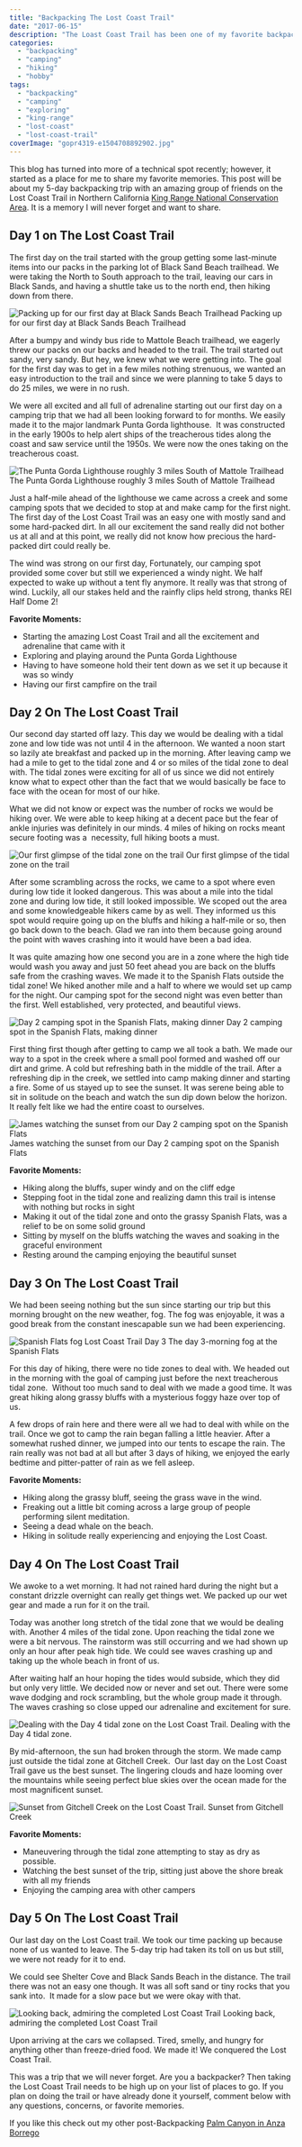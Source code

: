 ```yaml
---
title: "Backpacking The Lost Coast Trail"
date: "2017-06-15"
description: "The Loast Coast Trail has been one of my favorite backpacking trips ever, and I wanted to share my experience."
categories: 
  - "backpacking"
  - "camping"
  - "hiking"
  - "hobby"
tags: 
  - "backpacking"
  - "camping"
  - "exploring"
  - "king-range"
  - "lost-coast"
  - "lost-coast-trail"
coverImage: "gopr4319-e1504708892902.jpg"
---
```


This blog has turned into more of a technical spot recently; however, it started as a place for me to share my favorite memories. This post will be about my 5-day backpacking trip with an amazing group of friends on the Lost Coast Trail in Northern California [King Range National Conservation Area](https://www.blm.gov/nlcs_web/sites/ca/st/en/prog/nlcs/King_Range_NCA.html). It is a memory I will never forget and want to share.

## Day 1 on The Lost Coast Trail

The first day on the trail started with the group getting some last-minute items into our packs in the parking lot of Black Sand Beach trailhead. We were taking the North to South approach to the trail, leaving our cars in Black Sands, and having a shuttle take us to the north end, then hiking down from there.

![Packing up for our first day at Black Sands Beach Trailhead](/images/ForPosts/gopr4009-1024x768.jpg) Packing up for our first day at Black Sands Beach Trailhead

After a bumpy and windy bus ride to Mattole Beach trailhead, we eagerly threw our packs on our backs and headed to the trail. The trail started out sandy, very sandy. But hey, we knew what we were getting into. The goal for the first day was to get in a few miles nothing strenuous, we wanted an easy introduction to the trail and since we were planning to take 5 days to do 25 miles, we were in no rush.

We were all excited and all full of adrenaline starting out our first day on a camping trip that we had all been looking forward to for months. We easily made it to the major landmark Punta Gorda lighthouse.  It was constructed in the early 1900s to help alert ships of the treacherous tides along the coast and saw service until the 1950s. We were now the ones taking on the treacherous coast.

![The Punta Gorda Lighthouse roughly 3 miles South of Mattole Trailhead](/images/ForPosts/gopr4161-1024x768.jpg) The Punta Gorda Lighthouse roughly 3 miles South of Mattole Trailhead

Just a half-mile ahead of the lighthouse we came across a creek and some camping spots that we decided to stop at and make camp for the first night. The first day of the Lost Coast Trail was an easy one with mostly sand and some hard-packed dirt. In all our excitement the sand really did not bother us at all and at this point, we really did not know how precious the hard-packed dirt could really be.

The wind was strong on our first day, Fortunately, our camping spot provided some cover but still we experienced a windy night. We half expected to wake up without a tent fly anymore. It really was that strong of wind. Luckily, all our stakes held and the rainfly clips held strong, thanks REI Half Dome 2!

**Favorite Moments:**

- Starting the amazing Lost Coast Trail and all the excitement and adrenaline that came with it
- Exploring and playing around the Punta Gorda Lighthouse
- Having to have someone hold their tent down as we set it up because it was so windy
- Having our first campfire on the trail

## Day 2 On The Lost Coast Trail

Our second day started off lazy. This day we would be dealing with a tidal zone and low tide was not until 4 in the afternoon. We wanted a noon start so lazily ate breakfast and packed up in the morning. After leaving camp we had a mile to get to the tidal zone and 4 or so miles of the tidal zone to deal with. The tidal zones were exciting for all of us since we did not entirely know what to expect other than the fact that we would basically be face to face with the ocean for most of our hike.

What we did not know or expect was the number of rocks we would be hiking over. We were able to keep hiking at a decent pace but the fear of ankle injuries was definitely in our minds. 4 miles of hiking on rocks meant secure footing was a  necessity, full hiking boots a must.

![Our first glimpse of the tidal zone on the trail](/images/ForPosts/gopr4239-1024x768.jpg) Our first glimpse of the tidal zone on the trail

After some scrambling across the rocks, we came to a spot where even during low tide it looked dangerous. This was about a mile into the tidal zone and during low tide, it still looked impossible. We scoped out the area and some knowledgeable hikers came by as well. They informed us this spot would require going up on the bluffs and hiking a half-mile or so, then go back down to the beach. Glad we ran into them because going around the point with waves crashing into it would have been a bad idea.

It was quite amazing how one second you are in a zone where the high tide would wash you away and just 50 feet ahead you are back on the bluffs safe from the crashing waves. We made it to the Spanish Flats outside the tidal zone! We hiked another mile and a half to where we would set up camp for the night. Our camping spot for the second night was even better than the first. Well established, very protected, and beautiful views.

![Day 2 camping spot in the Spanish Flats, making dinner](/images/ForPosts/gopr4364-1024x768.jpg) Day 2 camping spot in the Spanish Flats, making dinner 

First thing first though after getting to camp we all took a bath. We made our way to a spot in the creek where a small pool formed and washed off our dirt and grime. A cold but refreshing bath in the middle of the trail. After a refreshing dip in the creek, we settled into camp making dinner and starting a fire. Some of us stayed up to see the sunset. It was serene being able to sit in solitude on the beach and watch the sun dip down below the horizon. It really felt like we had the entire coast to ourselves.

![James watching the sunset from our Day 2 camping spot on the Spanish Flats](images/ForPosts/gopr4402-1024x768.jpg) James watching the sunset from our Day 2 camping spot on the Spanish Flats 

**Favorite Moments:**

- Hiking along the bluffs, super windy and on the cliff edge
- Stepping foot in the tidal zone and realizing damn this trail is intense with nothing but rocks in sight
- Making it out of the tidal zone and onto the grassy Spanish Flats, was a relief to be on some solid ground
- Sitting by myself on the bluffs watching the waves and soaking in the graceful environment
- Resting around the camping enjoying the beautiful sunset

## Day 3 On The Lost Coast Trail

We had been seeing nothing but the sun since starting our trip but this morning brought on the new weather, fog. The fog was enjoyable, it was a good break from the constant inescapable sun we had been experiencing.

![Spanish Flats fog Lost Coast Trail Day 3](/images/ForPosts/GOPR4416-1024x768.jpg) The day 3-morning fog at the Spanish Flats

For this day of hiking, there were no tide zones to deal with. We headed out in the morning with the goal of camping just before the next treacherous tidal zone.  Without too much sand to deal with we made a good time. It was great hiking along grassy bluffs with a mysterious foggy haze over top of us.

A few drops of rain here and there were all we had to deal with while on the trail. Once we got to camp the rain began falling a little heavier. After a somewhat rushed dinner, we jumped into our tents to escape the rain. The rain really was not bad at all but after 3 days of hiking, we enjoyed the early bedtime and pitter-patter of rain as we fell asleep.

**Favorite Moments:**

- Hiking along the grassy bluff, seeing the grass wave in the wind.
- Freaking out a little bit coming across a large group of people performing silent meditation.
- Seeing a dead whale on the beach.
- Hiking in solitude really experiencing and enjoying the Lost Coast.

## Day 4 On The Lost Coast Trail

We awoke to a wet morning. It had not rained hard during the night but a constant drizzle overnight can really get things wet. We packed up our wet gear and made a run for it on the trail.

Today was another long stretch of the tidal zone that we would be dealing with. Another 4 miles of the tidal zone. Upon reaching the tidal zone we were a bit nervous. The rainstorm was still occurring and we had shown up only an hour after peak high tide. We could see waves crashing up and taking up the whole beach in front of us.

After waiting half an hour hoping the tides would subside, which they did but only very little. We decided now or never and set out. There were some wave dodging and rock scrambling, but the whole group made it through. The waves crashing so close upped our adrenaline and excitement for sure.

![Dealing with the Day 4 tidal zone on the Lost Coast Trail.](/images/ForPosts/GOPR4586-1024x768.jpg) Dealing with the Day 4 tidal zone.

By mid-afternoon, the sun had broken through the storm. We made camp just outside the tidal zone at Gitchell Creek.  Our last day on the Lost Coast Trail gave us the best sunset. The lingering clouds and haze looming over the mountains while seeing perfect blue skies over the ocean made for the most magnificent sunset.

![Sunset from Gitchell Creek on the Lost Coast Trail.](/images/ForPosts/GOPR4698-1024x768.jpg) Sunset from Gitchell Creek

**Favorite Moments:**

- Maneuvering through the tidal zone attempting to stay as dry as possible.
- Watching the best sunset of the trip, sitting just above the shore break with all my friends
- Enjoying the camping area with other campers

## Day 5 On The Lost Coast Trail

Our last day on the Lost Coast trail. We took our time packing up because none of us wanted to leave. The 5-day trip had taken its toll on us but still, we were not ready for it to end.

We could see Shelter Cove and Black Sands Beach in the distance. The trail there was not an easy one though. It was all soft sand or tiny rocks that you sank into.  It made for a slow pace but we were okay with that.

![Looking back, admiring the completed Lost Coast Trail](/images/ForPosts/GOPR4751-1024x768.jpg) Looking back, admiring the completed Lost Coast Trail

Upon arriving at the cars we collapsed. Tired, smelly, and hungry for anything other than freeze-dried food. We made it! We conquered the Lost Coast Trail.

This was a trip that we will never forget. Are you a backpacker? Then taking the Lost Coast Trail needs to be high up on your list of places to go. If you plan on doing the trail or have already done it yourself, comment below with any questions, concerns, or favorite memories.

If you like this check out my other post-Backpacking [Palm Canyon in Anza Borrego](https://thetombomb.com/2016/12/31/palm-canyon-backpacking-trip/)
